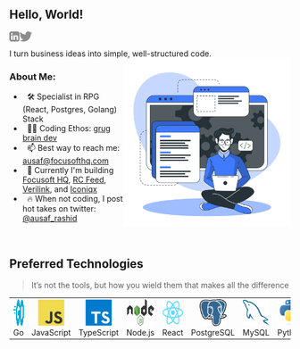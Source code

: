 ## Hello, World! 
<a href='https://www.linkedin.com/in/md-ausaf-rashid/'><img align='left' alt="linkedin" src="https://github.com/ausaf007/ausaf007/blob/d98576344d5dd4c0297d60b636994e2463e623d7/assets/linkedin.svg" height='18px'/></a>
<a href='https://twitter.com/ausaf_rashid/'><img align='left' alt="twitter" src="https://github.com/ausaf007/ausaf007/blob/d98576344d5dd4c0297d60b636994e2463e623d7/assets/twitter.svg" height='18px'/></a>
<br/>

I turn business ideas into simple, well-structured code. 
<img align="right" alt="SVG" src="https://github.com/ausaf007/ausaf007/blob/d98576344d5dd4c0297d60b636994e2463e623d7/assets/developer.svg" width="300px"/>

### About Me:

-  &nbsp; 🛠️ Specialist in RPG (React, Postgres, Golang) Stack 
-  &nbsp; 👨‍💻 Coding Ethos: [grug brain dev](https://grugbrain.dev/)
-  &nbsp; 📫 Best way to reach me: [ausaf@focusofthq.com](mailto:ausaf@focusofthq.com) 
-  &nbsp; 🔭 Currently I'm building [Focusoft HQ](https://focusofthq.com), [RC Feed](https://rcfeed.com), [Verilink](https://verilink.info), and [Iconiqx](https://iconiqx.com)
-  &nbsp; 🔥 When not coding, I post hot takes on twitter: [@ausaf_rashid](https://twitter.com/ausaf_rashid)

<br/>

<h2 align="left">Preferred Technologies</h2>

> It’s not the tools, but how you wield them that makes all the difference

<table>
  <tr>
    <td align="center" width="96">
      <a>
        <img src="./tech/go.svg" width="48" height="48" alt="Golang" />
      </a>
      <br>Go
    </td>
    <td align="center" width="96">
      <a>
        <img src="./tech/javascript.svg" width="48" height="48" alt="JavaScript" />
      </a>
      <br>JavaScript
    </td>
    <td align="center" width="96">
      <a>
        <img src="./tech/typescript.svg" width="48" height="48" alt="TypeScript" />
      </a>
      <br>TypeScript
    </td>
    <td align="center" width="96">
      <a>
        <img src="./tech/nodejs.svg" width="48" height="48" alt="Nodejs" />
      </a>
      <br>Node.js
    </td>
    <td align="center" width="96">
      <a>
        <img src="./tech/react.svg" width="48" height="48" alt="React" />
      </a>
      <br>React
    </td>
    <td align="center" width="96">
      <a>
        <img src="./tech/postgresql.svg" width="48" height="48" alt="PostgreSQL" />
      </a>
      <br>PostgreSQL
    </td>
    <td align="center" width="96">
      <a>
        <img src="./tech/mysql.svg" width="48" height="48" alt="MySQL" />
      </a>
      <br>MySQL
    </td>    
    <td align="center" width="96">
      <a>
        <img src="./tech/python.svg" width="48" height="48" alt="Python" />
      </a>
      <br>Python
    </td>
    <td align="center" width="96">
      <a>
        <img src="./tech/java.svg" width="48" height="48" alt="Java" />
      </a>
      <br>Java
    </td>
  </tr>
</table>

<!---
TODO: Fix the rate-limiting issue. 

<h2 align="left">Github Stats</h2>

> A picture is worth a thousand words



<div align="center">
<div style="display: flex; justify-content: center;">
<a >
  <img height=200 align="center" src="https://github-readme-stats-five-zeta-52.vercel.app/api?username=ausaf007&show_icons=true&hide_border=false&theme=transparent&hide_rank=true" />
</a>
<a >
  <img height=200 align="center" src="https://github-readme-stats-five-zeta-52.vercel.app/api/top-langs/?username=ausaf007&theme=transparent&layout=compact&hide_border=false&exclude_repo=the-questioner,github-readme-stats,github-readme-activity-graph,github-readme-streak-stats,IP&hide=css,Handlebars,NSIS" />
</a>
</div>
</div>
</br>

<p align="center"><img align="center" src="https://github-readme-streak-stats-zeta-opal.vercel.app/?user=ausaf007&theme=transparent" alt="ausaf007" /></p>

| <picture><source srcset="https://github-readme-activity-graph-two-tau.vercel.app/graph?username=ausaf007&theme=tokyo-night&custom_title=Ausaf's%20Contribution%20Graph&hide_border=true&bg_color=0F1216" media="(prefers-color-scheme: dark)" /><source srcset="https://github-readme-activity-graph-two-tau.vercel.app/graph?username=ausaf007&theme=minimal&custom_title=Ausaf's%20Contribution%20Graph" media="(prefers-color-scheme: light), (prefers-color-scheme: no-preference)" /><img src="https://github-readme-activity-graph-two-tau.vercel.app/graph?username=ausaf007&theme=minimal&custom_title=Ausaf's%20Contribution%20Graph" /></picture> |
|:------------------------------------------------------------------------------------------------------------------------------------------------------------------------------------------------------------------------------------------------------------------------------------------------------------------------------------------------------------------------------------------------------------------------------------------------------------------------------------------:|
-->
